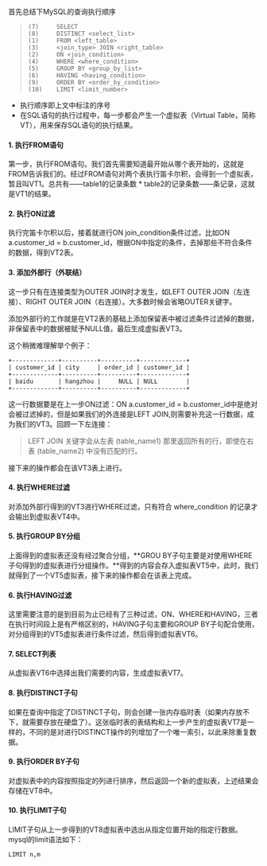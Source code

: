首先总结下MySQL的查询执行顺序

> ```
> (7)     SELECT 
> (8)     DISTINCT <select_list>
> (1)     FROM <left_table>
> (3)     <join_type> JOIN <right_table>
> (2)     ON <join_condition>
> (4)     WHERE <where_condition>
> (5)     GROUP BY <group_by_list>
> (6)     HAVING <having_condition>
> (9)     ORDER BY <order_by_condition>
> (10)    LIMIT <limit_number>
> ```

- 执行顺序即上文中标注的序号
- 在SQL语句的执行过程中，每一步都会产生一个虚拟表（Virtual Table，简称VT），用来保存SQL语句的执行结果。



#### 1. 执行FROM语句

第一步，执行FROM语句。我们首先需要知道最开始从哪个表开始的，这就是FROM告诉我们的。经过FROM语句对两个表执行笛卡尔积，会得到一个虚拟表，暂且叫VT1。总共有——table1的记录条数 * table2的记录条数——条记录，这就是VT1的结果。



#### 2. 执行ON过滤

执行完笛卡尔积以后，接着就进行ON join_condition条件过滤，比如ON a.customer_id = b.customer_id，根据ON中指定的条件，去掉那些不符合条件的数据，得到VT2表。



#### 3. 添加外部行（外联结）

这一步只有在连接类型为OUTER JOIN时才发生，如LEFT OUTER JOIN（左连接）、RIGHT OUTER JOIN（右连接）。大多数时候会省略OUTER关键字。

添加外部行的工作就是在VT2表的基础上添加保留表中被过滤条件过滤掉的数据，非保留表中的数据被赋予NULL值，最后生成虚拟表VT3。

这个稍微难理解举个例子：

```
+-------------+----------+----------+-------------+
| customer_id | city     | order_id | customer_id |
+-------------+----------+----------+-------------+
| baidu       | hangzhou |     NULL | NULL        |
+-------------+----------+----------+-------------+
```

这一行数据要是在上一步ON过滤：ON a.customer_id = b.customer_id中是绝对会被过滤掉的，但是如果我们的外连接是LEFT JOIN,则需要补充这一行数据，成为我们的VT3。回顾一下左连接：

> LEFT JOIN 关键字会从左表 (table_name1) 那里返回所有的行，即使在右表 (table_name2) 中没有匹配的行。

接下来的操作都会在该VT3表上进行。



#### 4. 执行WHERE过滤

对添加外部行得到的VT3进行WHERE过滤，只有符合 where_condition 的记录才会输出到虚拟表VT4中。



#### 5. 执行GROUP BY分组

上面得到的虚拟表还没有经过聚合分组，**GROU BY子句主要是对使用WHERE子句得到的虚拟表进行分组操作。**得到的内容会存入虚拟表VT5中，此时，我们就得到了一个VT5虚拟表，接下来的操作都会在该表上完成。



#### 6. 执行HAVING过滤

这里需要注意的是到目前为止已经有了三种过滤，ON、WHERE和HAVING，三者在执行时间段上是有严格区别的，HAVING子句主要和GROUP BY子句配合使用，对分组得到的VT5虚拟表进行条件过滤，然后得到虚拟表VT6。



#### 7. SELECT列表

从虚拟表VT6中选择出我们需要的内容，生成虚拟表VT7。



#### 8. 执行DISTINCT子句

如果在查询中指定了DISTINCT子句，则会创建一张内存临时表（如果内存放不下，就需要存放在硬盘了）。这张临时表的表结构和上一步产生的虚拟表VT7是一样的，不同的是对进行DISTINCT操作的列增加了一个唯一索引，以此来除重复数据。



#### 9. 执行ORDER BY子句

对虚拟表中的内容按照指定的列进行排序，然后返回一个新的虚拟表，上述结果会存储在VT8中。



#### 10. 执行LIMIT子句

LIMIT子句从上一步得到的VT8虚拟表中选出从指定位置开始的指定行数据。mysql的limit语法如下：

```
LIMIT n,m
```